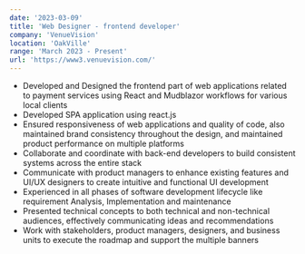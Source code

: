 ```yaml
---
date: '2023-03-09'
title: 'Web Designer - frontend developer'
company: 'VenueVision'
location: 'OakVille'
range: 'March 2023 - Present'
url: 'https://www3.venuevision.com/'
---
```


- Developed and Designed the frontend part of web applications related to payment services using React and Mudblazor workflows for various local clients
- Developed SPA application using react.js
- Ensured responsiveness of web applications and quality of code, also maintained brand consistency throughout the design, and maintained product performance on multiple platforms
- Collaborate and coordinate with back-end developers to build consistent systems across the entire stack
- Communicate with product managers to enhance existing features and UI/UX designers to create intuitive and functional UI development
- Experienced in all phases of software development lifecycle like requirement Analysis, Implementation and maintenance
- Presented technical concepts to both technical and non-technical audiences, effectively communicating ideas and recommendations
- Work with stakeholders, product managers, designers, and business units to execute the roadmap and support the multiple banners
